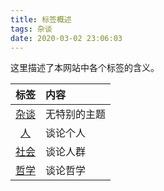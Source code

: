 ```yaml
---
title: 标签概述
tags: 杂谈
date: 2020-03-02 23:06:03
---
```



这里描述了本网站中各个标签的含义。

| 标签 | 内容 |
| :---: | :--- |
| [杂谈](https://onemoresecond.github.io/blog/tags/杂谈/) | 无特别的主题 |
| [人](https://onemoresecond.github.io/blog/tags/人/) | 谈论个人 |
| [社会](https://onemoresecond.github.io/blog/tags/社会/) | 谈论人群 |
| [哲学](https://onemoresecond.github.io/blog/tags/哲学/) | 谈论哲学 |
